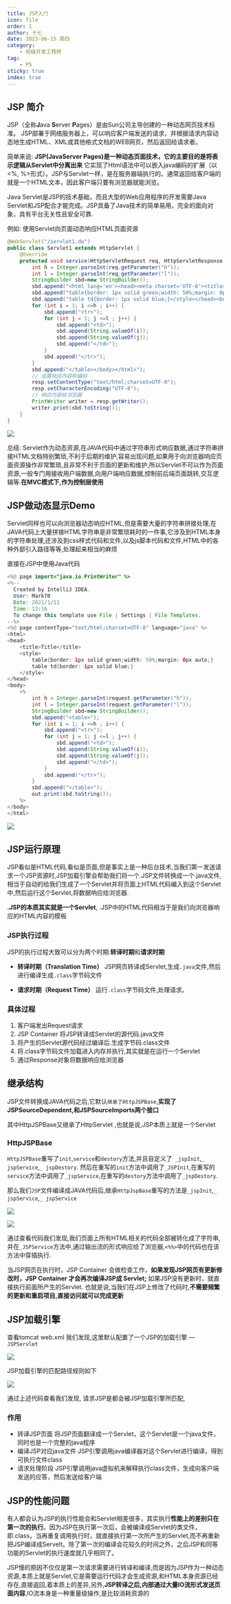 ```yaml
---
title: JSP入门
icon: file
order: 1
author: 十七
date: 2023-06-15 周四
category:
	- 初级开发工程师
tag:
	- P5
sticky: true
index: true
---
```



## JSP 简介

JSP（全称**J**ava **S**erver **P**ages）是由Sun公司主导创建的一种动态网页技术标准。
JSP部署于网络服务器上，可以响应客户端发送的请求，并根据请求内容动态地生成HTML、XML或其他格式文档的WEB网页，然后返回给请求者。

简单来说: **JSP(JavaServer Pages)是一种动态页面技术，它的主要目的是将表示逻辑从Servlet中分离出来**
它实现了Html语法中可以嵌入java编码的扩展（以 <%, %>形式）。JSP与Servlet一样，是在服务器端执行的。通常返回给客户端的就是一个HTML文本，因此客户端只要有浏览器就能浏览。

Java Servlet是JSP的技术基础，而且大型的Web应用程序的开发需要Java Servlet和JSP配合才能完成。JSP具备了Java技术的简单易用，完全的面向对象，具有平台无关性且安全可靠.

例如: 使用Servlet向页面动态响应HTML页面资源

```java
@WebServlet("/servlet1.do")
public class Servlet1 extends HttpServlet {
    @Override
    protected void service(HttpServletRequest req, HttpServletResponse resp) throws ServletException, IOException {
        int h = Integer.parseInt(req.getParameter("h"));
        int l = Integer.parseInt(req.getParameter("l"));
        StringBuilder sbd=new StringBuilder();
        sbd.append("<html lang='en'><head><meta charset='UTF-8'><title>Title</title><style>");
        sbd.append("table{border: 1px solid green;width: 50%;margin: 0px auto;}");
        sbd.append("table td{border: 1px solid blue;}</style></head><body><table>");
        for (int i = 1; i <=h ; i++) {
            sbd.append("<tr>");
            for (int j = 1; j <=l ; j++) {
                sbd.append("<td>");
                sbd.append(String.valueOf(i));
                sbd.append(String.valueOf(j));
                sbd.append("</td>");
            }
            sbd.append("</tr>");
        }
        sbd.append("</table></body></html>");
        // 设置响应内容和编码
        resp.setContentType("text/html;charset=UTF-8");
        resp.setCharacterEncoding("UTF-8");
        // 响应内容给浏览器
        PrintWriter writer = resp.getWriter();
        writer.print(sbd.toString());
    }
}
```

![](./assets/Pasted_image_20230401183503.png)

总结:  Servlet作为动态资源,在JAVA代码中通过字符串形式响应数据,通过字符串拼接HTML文档特别繁琐,不利于后期的维护,容易出现问题,如果用于向浏览器响应页面资源操作非常繁琐,且非常不利于页面的更新和维护,所以Servlet不可以作为页面资源,一般专门用接收用户端数据,向用户端响应数据,控制前后端页面跳转,交互逻辑等.**在MVC模式下,作为控制层使用**

## JSP做动态显示Demo

Servlet同样也可以向浏览器动态响应HTML,但是需要大量的字符串拼接处理,在JAVA代码上大量拼接HTML字符串是非常繁琐耗时的一件事,它涉及到HTML本身的字符串处理,还涉及到css样式代码和文件,以及js脚本代码和文件,HTML中的各种外部引入路径等等,处理起来相当的麻烦

直接在JSP中使用Java代码
```java
<%@ page import="java.io.PrintWriter" %>
<%--
  Created by IntelliJ IDEA.
  User: Mark70
  Date: 2021/1/11
  Time: 13:16
  To change this template use File | Settings | File Templates.
--%>
<%@ page contentType="text/html;charset=UTF-8" language="java" %>
<html>
<head>
    <title>Title</title>
    <style>
        table{border: 1px solid green;width: 50%;margin: 0px auto;}
        table td{border: 1px solid blue;}
    </style>
</head>
<body>
    <%
        int h = Integer.parseInt(request.getParameter("h"));
        int l = Integer.parseInt(request.getParameter("l"));
        StringBuilder sbd=new StringBuilder();
        sbd.append("<table>");
        for (int i = 1; i <=h ; i++) {
            sbd.append("<tr>");
            for (int j = 1; j <=l ; j++) {
                sbd.append("<td>");
                sbd.append(String.valueOf(i));
                sbd.append(String.valueOf(j));
                sbd.append("</td>");
            }
            sbd.append("</tr>");
        }
        sbd.append("</table>");
        out.print(sbd.toString());
    %>
</body>
</html>
```

![](./assets/Pasted_image_20230401190913.png)

## JSP运行原理

JSP看似是HTML代码,看似是页面,但是事实上是一种后台技术,当我们第一发送请求一个JSP资源时,JSP加载引擎会帮助我们将一个.JSP文件转换成一个.java文件,相当于自动的给我们生成了一个Servlet并将页面上HTML代码编入到这个Servlet中,然后运行这个Servlet,将数据响应给浏览器.

**.JSP的本质其实就是一个Servlet**, .JSP中的HTML代码相当于是我们向浏览器响应的HTML内容的模板

### JSP执行过程

JSP的执行过程大致可以分为两个时期:**转译时期**和**请求时期**

- **转译时期（Translation Time）**
JSP网页转译成Servlet,生成`.java`文件,然后进行编译生成`.class`字节码文件

- **请求时期（Request Time）**
运行`.class`字节码文件,处理请求。

### 具体过程

1. 客户端发出Request请求
2. JSP Container 将JSP转译成Servlet的源代码.java文件
3. 将产生的Servlet源代码经过编译后.生成字节码.class文件
4. 将.class字节码文件加载进入内存并执行,其实就是在运行一个Servlet
5. 通过Response对象将数据响应给浏览器

## 继承结构

JSP文件转换成JAVA代码之后,它默认`继承了HttpJSPBase`,**实现了JSPSourceDependent,和JSPSourceImports两个接口**

其中HttpJSPBase又继承了HttpServlet ,也就是说,JSP本质上就是一个Servlet

### HttpJSPBase

`HttpJSPBase`重写了`init`,`service`和`destory`方法,并且自定义了` _jspInit`,`_ jspService`,`_ jspDestory`. 然后在重写的`init`方法中调用了`_JSPInit`,在重写的`service`方法中调用了`_jspService`,在重写的`destory`方法中调用了`_jspDestory`.

那么我们`JSP`文件编译成JAVA代码后,继承`HttpJspBase`重写的方法是`_jspInit`,`_ jspService`,`_ jspService`

![](./assets/Pasted_image_20230402223710.png)

![](./assets/Pasted_image_20230402224015.png)

通过查看代码我们发现,我们页面上所有HTML相关的代码全部被转化成了字符串,并在`_JSPService`方法中,通过输出流的形式响应给了浏览器,`<%%>`中的代码也在该方法中穿插执行.

当JSP网页在执行时，JSP Container 会做检查工作，**如果发现JSP网页有更新修改时，JSP Container 才会再次编译JSP成 Servlet;** 如果JSP没有更新时，就直接执行前面所产生的Servlet. 也就是说,当我们在JSP上修改了代码时,**不需要频繁的更新和重启项目,直接访问就可以完成更新**

## JSP加载引擎

查看tomcat web.xml 我们发现,这里默认配置了一个JSP的加载引擎 — `JSPServlet`

![](./assets/Pasted_image_20230402224258.png)

JSP加载引擎的匹配路径规则如下

![](./assets/Pasted_image_20230402224431.png)

通过上述代码查看我们发现, 请求JSP是都会被JSP加载引擎所匹配,

### 作用

- 转译JSP页面
	将JSP页面翻译成一个Servlet，这个Servlet是一个java文件，同时也是一个完整的java程序
- 编译JSP对应java文件
	JSP引擎调用java编译器对这个Servlet进行编译，得到可执行文件class
- 请求处理阶段
	JSP引擎调用java虚拟机来解释执行class文件，生成向客户端发送的应答，然后发送给客户端

## JSP的性能问题

有人都会认为JSP的执行性能会和Servlet相差很多，其实执行**性能上的差别只在第一次的执行**。因为JSP在执行第一次后，会被编译成Servlet的类文件，即.class，当再重复调用执行时，就直接执行第一次所产生的Servlet,而不再重新把JSP编译成Servelt。除了第一次的编译会花较久的时间之外，之后JSP和同等功能的Servlet的执行速度就几乎相同了。

JSP慢的原因不仅仅是第一次请求需要进行转译和编译,而是因为JSP作为一种动态资源,本质上就是Servlet,它是需要运行代码才会生成资源,和HTML本身资源已经存在,直接返回,着本质上的差异,另外,**JSP转译之后,内部通过大量IO流形式发送页面内容**,IO流本身是一种重量级操作,是比较消耗资源的
